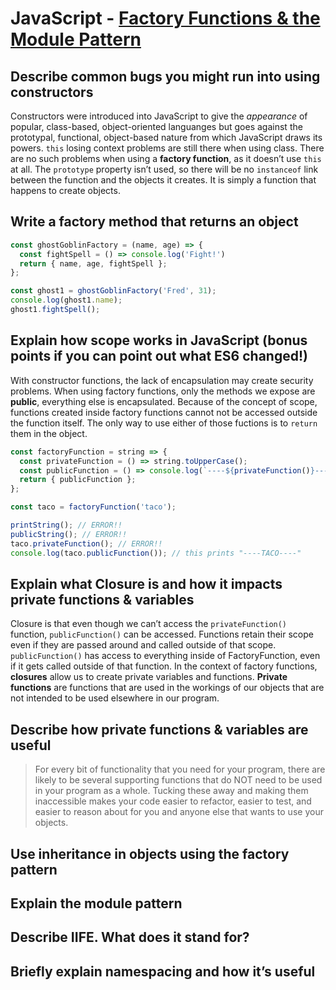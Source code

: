 # JavaScript - [Factory Functions & the Module Pattern](https://www.theodinproject.com/paths/full-stack-javascript/courses/javascript/lessons/factory-functions-and-the-module-pattern)

## Describe common bugs you might run into using constructors
Constructors were introduced into JavaScript to give the _appearance_ of popular, class-based, object-oriented languanges but goes against the prototypal, functional, object-based nature from which JavaScript draws its powers.
`this` losing context problems are still there when using class. There are no such problems when using a **factory function**, as it doesn’t use `this` at all.
 The `prototype` property isn’t used, so there will be no `instanceof` link between the function and the objects it creates. It is simply a function that happens to create objects.

## Write a factory method that returns an object
```js
const ghostGoblinFactory = (name, age) => {
  const fightSpell = () => console.log('Fight!')
  return { name, age, fightSpell };
};

const ghost1 = ghostGoblinFactory('Fred', 31);
console.log(ghost1.name);
ghost1.fightSpell();
```
## Explain how scope works in JavaScript (bonus points if you can point out what ES6 changed!)
With constructor functions, the lack of encapsulation may create security problems. When using factory functions, only the methods we expose are **public**, everything else is encapsulated. Because of the concept of scope, functions created inside factory functions cannot not be accessed outside the function itself. The only way to use either of those fuctions is to `return` them in the object.
```js
const factoryFunction = string => {
  const privateFunction = () => string.toUpperCase();
  const publicFunction = () => console.log(`----${privateFunction()}----`);
  return { publicFunction };
};

const taco = factoryFunction('taco');

printString(); // ERROR!!
publicString(); // ERROR!!
taco.privateFunction(); // ERROR!!
console.log(taco.publicFunction()); // this prints "----TACO----"
```

## Explain what Closure is and how it impacts private functions & variables
Closure is that even though we can’t access the `privateFunction()` function, `publicFunction()` can be accessed. Functions retain their scope even if they are passed around and called outside of that scope. `publicFunction()` has access to everything inside of FactoryFunction, even if it gets called outside of that function.
In the context of factory functions, **closures** allow us to create private variables and functions. **Private functions** are functions that are used in the workings of our objects that are not intended to be used elsewhere in our program.

## Describe how private functions & variables are useful
> For every bit of functionality that you need for your program, there are likely to be several supporting functions that do NOT need to be used in your program as a whole. Tucking these away and making them inaccessible makes your code easier to refactor, easier to test, and easier to reason about for you and anyone else that wants to use your objects.

## Use inheritance in objects using the factory pattern
## Explain the module pattern
## Describe IIFE. What does it stand for?
## Briefly explain namespacing and how it’s useful
